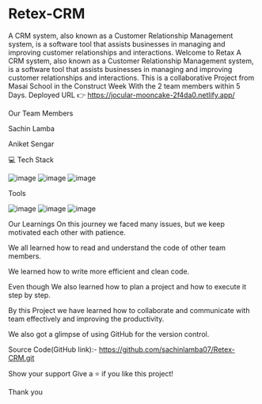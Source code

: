 # Retex-CRM
A CRM system, also known as a Customer Relationship Management system, is a software tool that assists businesses in managing and improving customer relationships and interactions.
Welcome to Retax A CRM system, also known as a Customer Relationship Management system, is a software tool that assists businesses in managing and improving customer relationships and interactions. This is a collaborative Project from Masai School in the Construct Week With the 2 team members within 5 Days. Deployed URL 👉 https://jocular-mooncake-2f4da0.netlify.app/

Our Team Members

Sachin Lamba

Aniket Sengar 

💻 Tech Stack

![image](https://user-images.githubusercontent.com/80309747/229348805-946f60f0-26c4-4069-9fb7-3d450e7abc51.png)
![image](https://user-images.githubusercontent.com/80309747/229348825-9ba7f0b5-db77-4025-8d48-d1e38421d0f0.png)
![image](https://user-images.githubusercontent.com/80309747/229348835-da03d010-e01e-4299-ad47-53e08d5b49fb.png)



Tools

![image](https://user-images.githubusercontent.com/80309747/229348866-a41c6e5d-458a-4396-a0f6-ce974e5cfae0.png)
![image](https://user-images.githubusercontent.com/80309747/229348874-6e5a14c8-46e7-457c-b14c-c2491866064f.png)
![image](https://user-images.githubusercontent.com/80309747/229348884-8fd728ce-a616-4341-a4ca-fe15677f0d3c.png)

Our Learnings On this journey we faced many issues, but we keep motivated each other with patience.

We all learned how to read and understand the code of other team members.

We learned how to write more efficient and clean code.

Even though We also learned how to plan a project and how to execute it step by step.

By this Project we have learned how to collaborate and communicate with team effectively and improving the productivity.

We also got a glimpse of using GitHub for the version control.

Source Code(GitHub link):- https://github.com/sachinlamba07/Retex-CRM.git

Show your support Give a ⭐️ if you like this project!

Thank you

